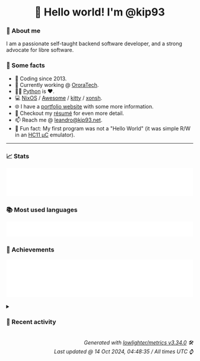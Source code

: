 <!-- README template, populated using this action:
     https://github.com/kip93/kip93/blob/main/.github/workflows/readme.yml. -->

<h1 align="center">👋 Hello world! I'm @kip93</h1> <!-- LOGIN => username -->

### 👤 About me

I am a passionate self-taught backend software developer, and a strong advocate for libre software.


### 💬 Some facts

* 📅 Coding since 2013.
* 💼 Currently working @ [OroraTech](https://ororatech.com/).
* 👨‍💻 [Python](https://github.com/search?q=user%3Akip93&l=python) is ❤️. <!-- LOGIN => username -->
* 💻 [NixOS](https://github.com/NixOS/) /
     [Awesome](https://github.com/awesomeWM/) /
     [kitty](https://github.com/kovidgoyal/kitty/) /
     [xonsh](https://github.com/xonsh/).
* 🌐 I have a [portfolio website](https://kip93.net/) with some more information.
* 📝 Checkout my [résumé](https://kip93.net/resume/) for even more detail.
* 📫 Reach me @ [leandro@kip93.net](mailto:leandro@kip93.net).
* 🎲 Fun fact: My first program was not a "Hello World" (it was simple R/W in an [HC11 µC](https://en.wikipedia.org/wiki/68HC11) emulator).


-----------------------------------------------------------------------------------------------------------------------


### 📈 Stats

![](./stats.svg)


### 📚 Most used languages <!-- by percentage, in decreasing order -->

![](./languages.svg)


### 🏅 Achievements

![](./achievements.svg)


<details> <!-- Last activity -->
<!-- Almost verbatim copy of https://github.com/lowlighter/metrics/blob/latest/source/templates/markdown/partials/activity.ejs, but restructured to be foldable. -->
<summary><h3>📰 Recent activity</h3></summary>

* 🌟 Starred [jellyfin/jellyfin](https://github.com/jellyfin/jellyfin)
  * *On 13 Oct 2024, 17:07:53*
* 🌟 Starred [gethomepage/homepage](https://github.com/gethomepage/homepage)
  * *On 13 Oct 2024, 17:03:14*
  * *On 13 Oct 2024, 04:28:24*
* ➡️ Pushed 10000 commits in [kip93/nixpkgs](https://github.com/kip93/nixpkgs) on branch `chore/calibre-web-ldap`
  * [#9e70960](https://github.com/kip93/nixpkgs/commit/9e70960) p3x-onenote: 2023.4.117 -&gt; 2024.10.110 (#346490)
  * [#e3f04ae](https://github.com/kip93/nixpkgs/commit/e3f04ae) python312Packages.pyeconet: 0.1.22 -&gt; 0.1.23

Diff: https://github.com/w1ll1am23/pyeconet/compare/refs/tags/v0.1.22...v0.1.23

Changelog: https://github.com/w1ll1am23/pyeconet/releases/tag/v0.1.23
  * [#55dd815](https://github.com/kip93/nixpkgs/commit/55dd815) python312Packages.pysml: 0.1.3 -&gt; 0.1.4

Diff: https://github.com/mtdcr/pysml/compare/refs/tags/0.1.3...0.1.4
  * [#d9c9aa3](https://github.com/kip93/nixpkgs/commit/d9c9aa3) yt-dlp: 2024.9.27 -&gt; 2024.10.7 (#347247)
  * [#10ea84d](https://github.com/kip93/nixpkgs/commit/10ea84d) vimPlugins.nvim-treesitter: update grammars
  * [#aa6af57](https://github.com/kip93/nixpkgs/commit/aa6af57) vimPlugins: update on 2024-10-07
  * [#e8200a3](https://github.com/kip93/nixpkgs/commit/e8200a3) luaPackages: update on 2024-10-07
  * [#e0268f7](https://github.com/kip93/nixpkgs/commit/e0268f7) gitleaks: 8.20.0 -&gt; 8.20.1 (#347250)
  * [#a6e7e8d](https://github.com/kip93/nixpkgs/commit/a6e7e8d) ggshield: 1.32.0 -&gt; 1.32.1 (#347251)
  * [#c82c1ea](https://github.com/kip93/nixpkgs/commit/c82c1ea) metasploit: 6.4.28 -&gt; 6.4.29 (#347252)
  * [#719ef91](https://github.com/kip93/nixpkgs/commit/719ef91) python311Packages.llama-index-core: 0.11.14 -&gt; 0.11.16

Diff: https://github.com/run-llama/llama_index/compare/refs/tags/v0.11.14...v0.11.16

Changelog: https://github.com/run-llama/llama_index/blob/0.11.16/CHANGELOG.md
  * [#829927f](https://github.com/kip93/nixpkgs/commit/829927f) forbidden: 12.5 -&gt; 12.6 (#346643)
  * [#af8cdb4](https://github.com/kip93/nixpkgs/commit/af8cdb4) elementary-xfce-icon-theme: 0.19 -&gt; 0.20 (#347240)
  * [#f937138](https://github.com/kip93/nixpkgs/commit/f937138) python312Packages.mailchecker: 6.0.9 -&gt; 6.0.11

Changelog: https://github.com/FGRibreau/mailchecker/blob/v6.0.11/CHANGELOG.md
  * [#a97373a](https://github.com/kip93/nixpkgs/commit/a97373a) azure-cli: install completions for all shells (#346715)
  * [#2d63d9a](https://github.com/kip93/nixpkgs/commit/2d63d9a) python311Packages.llama-index-multi-modal-llms-openai: 0.2.1 -&gt; 0.2.2
  * [#e17b42a](https://github.com/kip93/nixpkgs/commit/e17b42a) python311Packages.llama-index-llms-openai: 0.2.9 -&gt; 0.2.12
  * [#2d17cb8](https://github.com/kip93/nixpkgs/commit/2d17cb8) python311Packages.llama-parse: 0.5.6 -&gt; 0.5.7
  * [#9eb7308](https://github.com/kip93/nixpkgs/commit/9eb7308) python311Packages.llama-cloud: 0.0.17 -&gt; 0.1.2
  * [#48469bc](https://github.com/kip93/nixpkgs/commit/48469bc) python311Packages.llama-index-embeddings-gemini: 0.2.0 -&gt; 0.2.1
  * *On 12 Oct 2024, 12:09:20*
</details>


<h6 align="right"><em>
    Generated with <a href="https://github.com/lowlighter/metrics/tree/latest/">lowlighter/metrics v3.34.0</a> 🛠️<br> <!-- VERSION => MAJOR.minor.patch -->
    Last updated @ 14 Oct 2024, 04:48:35 / All times UTC ⌚ <!-- meta.generated => DD/MM/YYYY, hh:mm -->
</em></h6>
